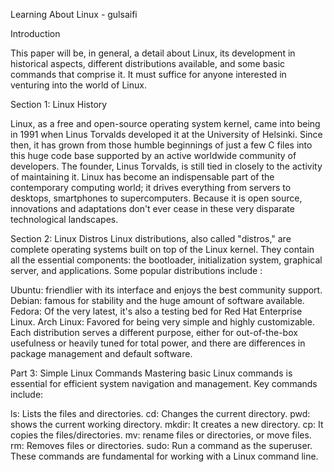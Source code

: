Learning About Linux - gulsaifi

Introduction

This paper will be, in general, a detail about Linux, its development in historical aspects, different distributions available, and some basic commands that comprise it. It must suffice for anyone interested in venturing into the world of Linux.

Section 1: Linux History

Linux, as a free and open-source operating system kernel, came into being in 1991 when Linus Torvalds developed it at the University of Helsinki. Since then, it has grown from those humble beginnings of just a few C files into this huge code base supported by an active worldwide community of developers. The founder, Linus Torvalds, is still tied in closely to the activity of maintaining it.
Linux has become an indispensable part of the contemporary computing world; it drives everything from servers to desktops, smartphones to supercomputers. Because it is open source, innovations and adaptations don't ever cease in these very disparate technological landscapes.

Section 2: Linux Distros
Linux distributions, also called "distros," are complete operating systems built on top of the Linux kernel. They contain all the essential components: the bootloader, initialization system, graphical server, and applications. Some popular distributions include :

Ubuntu: friendlier with its interface and enjoys the best community support.
Debian: famous for stability and the huge amount of software available.
Fedora: Of the very latest, it's also a testing bed for Red Hat Enterprise Linux.
Arch Linux: Favored for being very simple and highly customizable.
Each distribution serves a different purpose, either for out-of-the-box usefulness or heavily tuned for total power, and there are differences in package management and default software.

Part 3: Simple Linux Commands
Mastering basic Linux commands is essential for efficient system navigation and management. Key commands include:

ls: Lists the files and directories.
cd: Changes the current directory.
pwd: shows the current working directory.
mkdir: It creates a new directory.
cp: It copies the files/directories. mv: rename files or directories, or move files. rm: Removes files or directories. sudo: Run a command as the superuser. These commands are fundamental for working with a Linux command line.
